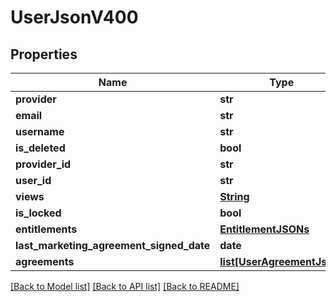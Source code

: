 # UserJsonV400

## Properties
Name | Type | Description | Notes
------------ | ------------- | ------------- | -------------
**provider** | **str** |  | 
**email** | **str** |  | 
**username** | **str** |  | 
**is_deleted** | **bool** |  | 
**provider_id** | **str** |  | 
**user_id** | **str** |  | 
**views** | [**String**](String.md) |  | [optional] 
**is_locked** | **bool** |  | 
**entitlements** | [**EntitlementJSONs**](EntitlementJSONs.md) |  | 
**last_marketing_agreement_signed_date** | **date** |  | [optional] 
**agreements** | [**list[UserAgreementJson]**](UserAgreementJson.md) |  | [optional] 

[[Back to Model list]](../README.md#documentation-for-models) [[Back to API list]](../README.md#documentation-for-api-endpoints) [[Back to README]](../README.md)


